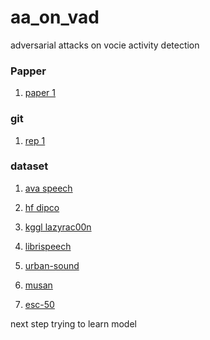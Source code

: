 # aa_on_vad
adversarial attacks on vocie activity detection


### Papper

1. [paper 1](https://arxiv.org/pdf/2103.03529v1)


### git

1. [rep 1](@NickWilkinson37/voxseg)

### dataset
1. [ava speech](https://research.google.com/ava/download.html#ava_speech_download)
2. [hf dipco](https://huggingface.co/datasets/huckiyang/DiPCo)
3. [kggl lazyrac00n](https://www.kaggle.com/datasets/lazyrac00n/speech-activity-detection-datasets?select=Data)
4. [librispeech](https://pytorch.org/audio/2.5.0/generated/torchaudio.datasets.LIBRISPEECH.html#torchaudio.datasets.LIBRISPEECH)

1. [urban-sound](https://timeseriesclassification.com/description.php?Dataset=UrbanSound)
2. [musan](https://www.openslr.org/17/)
3. [esc-50](https://github.com/karolpiczak/ESC-50)

next step trying to learn model